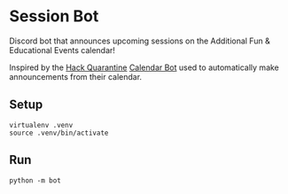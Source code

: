 # Session Bot

Discord bot that announces upcoming sessions on the Additional Fun & Educational Events calendar!

Inspired by the [Hack Quarantine](https://hackquarantine.com) [Calendar Bot](https://github.com/HackQuarantine/calendar-bot) used to automatically make announcements from their calendar. 

## Setup

```
virtualenv .venv
source .venv/bin/activate

```

## Run

```
python -m bot
```
